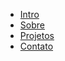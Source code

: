 - [<i class="mdi mdi-star-four-points"></i> Intro](README.md)
- [<i class="mdi mdi-information"></i> Sobre](sobre.md)
- [<i class="mdi mdi-rocket-launch"></i> Projetos](projetos.md)
- [<i class="mdi mdi-email"></i> Contato](contato.md)
